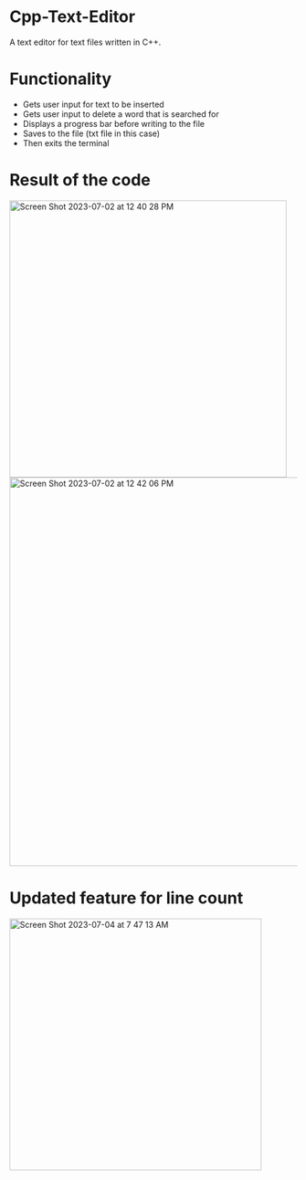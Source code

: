 # Cpp-Text-Editor
A text editor for text files written in C++.

# Functionality
  - Gets user input for text to be inserted
  - Gets user input to delete a word that is searched for
  - Displays a progress bar before writing to the file
  - Saves to the file (txt file in this case)
  - Then exits the terminal

# Result of the code
<img width="485" alt="Screen Shot 2023-07-02 at 12 40 28 PM" src="https://github.com/Coding4life92/Cpp-Text-Editor/assets/50407744/54980f81-6c19-4df3-bdb5-66df2567b285">
<img width="681" alt="Screen Shot 2023-07-02 at 12 42 06 PM" src="https://github.com/Coding4life92/Cpp-Text-Editor/assets/50407744/caa401e3-68da-4a6f-bee0-a10a3db90e0f">

# Updated feature for line count
<img width="441" alt="Screen Shot 2023-07-04 at 7 47 13 AM" src="https://github.com/Coding4life92/Cpp-Text-Editor/assets/50407744/2f39649c-55ea-4ed4-8e25-c26cc83d470e">
